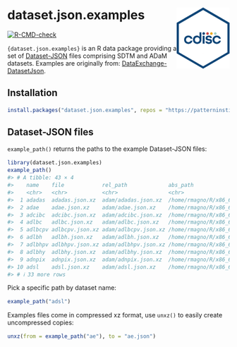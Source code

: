 
<!-- README.md is generated from README.Rmd. Please edit that file -->

# dataset.json.examples <img src="man/figures/logo.svg" align="right" height="139" alt="" />

<!-- badges: start -->

[![R-CMD-check](https://github.com/ramiromagno/dataset.json.examples/actions/workflows/R-CMD-check.yaml/badge.svg)](https://github.com/ramiromagno/dataset.json.examples/actions/workflows/R-CMD-check.yaml)
<!-- badges: end -->

`{dataset.json.examples}` is an R data package providing a set of
[Dataset-JSON](https://www.cdisc.org/dataset-json) files comprising SDTM
and ADaM datasets. Examples are originally from:
[DataExchange-DatasetJson](https://github.com/cdisc-org/DataExchange-DatasetJson).

## Installation

``` r
install.packages("dataset.json.examples", repos = "https://patterninstitute.r-universe.dev")
```

## Dataset-JSON files

`example_path()` returns the paths to the example Dataset-JSON files:

``` r
library(dataset.json.examples)
example_path()
#> # A tibble: 43 × 4
#>    name    file            rel_path             abs_path                        
#>    <chr>   <chr>           <chr>                <chr>                           
#>  1 adadas  adadas.json.xz  adam/adadas.json.xz  /home/rmagno/R/x86_64-pc-linux-…
#>  2 adae    adae.json.xz    adam/adae.json.xz    /home/rmagno/R/x86_64-pc-linux-…
#>  3 adcibc  adcibc.json.xz  adam/adcibc.json.xz  /home/rmagno/R/x86_64-pc-linux-…
#>  4 adlbc   adlbc.json.xz   adam/adlbc.json.xz   /home/rmagno/R/x86_64-pc-linux-…
#>  5 adlbcpv adlbcpv.json.xz adam/adlbcpv.json.xz /home/rmagno/R/x86_64-pc-linux-…
#>  6 adlbh   adlbh.json.xz   adam/adlbh.json.xz   /home/rmagno/R/x86_64-pc-linux-…
#>  7 adlbhpv adlbhpv.json.xz adam/adlbhpv.json.xz /home/rmagno/R/x86_64-pc-linux-…
#>  8 adlbhy  adlbhy.json.xz  adam/adlbhy.json.xz  /home/rmagno/R/x86_64-pc-linux-…
#>  9 adnpix  adnpix.json.xz  adam/adnpix.json.xz  /home/rmagno/R/x86_64-pc-linux-…
#> 10 adsl    adsl.json.xz    adam/adsl.json.xz    /home/rmagno/R/x86_64-pc-linux-…
#> # ℹ 33 more rows
```

Pick a specific path by dataset name:

``` r
example_path("adsl")
```

Examples files come in compressed xz format, use `unxz()` to easily
create uncompressed copies:

``` r
unxz(from = example_path("ae"), to = "ae.json")
```
